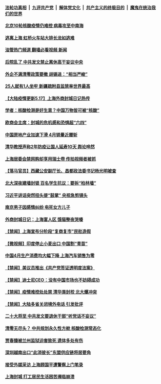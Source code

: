 ####  [法轮功真相](../../../../basic/blob/master/README.md?t=05170931) &nbsp;|&nbsp; [九评共产党](../../../../9ping.md/blob/master/README.md?t=05170931) &nbsp;|&nbsp; [解体党文化](../../../../jtdwh.md/blob/master/README.md?t=05170931)  &nbsp;|&nbsp; [共产主义的终极目的](../../../../gczydzjmd.md/blob/master/README.md?t=05170931) &nbsp;|&nbsp; [魔鬼在统治我们的世界](../../../../mgztzwmdsj.md/blob/master/README.md?t=05170931) 

#### [北京10轮核酸疫情仍难控 病毒攻至中南海](../pages/prog204/a103430775.md?t=05170931) 

#### [逃离上海 虹桥火车站大排长龙如逃难](../pages/prog204/a103430800.md?t=05170931) 

#### [油管热门频道 翻墙必看视频 新闻](http://45.76.130.85:81/youtube.html?05170931)

#### [后院乱了 中共发文禁止离休高干妄议中央](../pages/prog204/a103430781.md?t=05170931) 

#### [外企不满清零政策要撤 胡锡进：“相当严峻”](../pages/prog204/a103430786.md?t=05170931) 

#### [25人就有1人坐牢 新疆疏附县监禁率世界最高](../pages/prog204/a103430788.md?t=05170931) 

#### [【大陆疫情更新5.17】上海外商封城日记热传](../pages/prog204/a103423281.md?t=05170931) 

#### [学者：核酸检测是好生意？中国万物皆可被“核酸”](../pages/prog204/a103430690.md?t=05170931) 

#### [欧商会主席：封城的危机感和恐惧超“六四”](../pages/prog204/a103430667.md?t=05170931) 

#### [中国房地产业加速下滑 4月销量近腰斩](../pages/prog204/a103430668.md?t=05170931) 

#### [清华教授声称2年防疫让国人延寿10天 舆论哗然](../pages/prog204/a103430631.md?t=05170931) 

#### [上海居委会禁网购却享用瑞士卷 传拍视频者被抓](../pages/prog204/a103430622.md?t=05170931) 

#### [【落马官员】西藏公安副厅长、昌都政法委书记杨光明被查](../pages/prog204/a103430575.md?t=05170931) 

#### [北大深夜建墙封锁 百名学生抗议：要拆“柏林墙”](../pages/prog204/a103430569.md?t=05170931) 

#### [习近平讲话突然扭头提“鼓掌” 央视急剪镜头](../pages/prog204/a103430565.md?t=05170931) 

#### [南京男子因感情纠纷 电死女方儿子](../pages/prog204/a103430517.md?t=05170931) 

#### [外商封城日记：上海富人区 饿猫整夜哭嚎](../pages/prog204/a103430521.md?t=05170931) 


#### [【禁闻】上海宣布分阶段“复商复市”民批造假](../pages/prog204/a103430452.md?t=05170931) 

#### [【微视频】印度停止小麦出口 中国割“青苗”](../pages/prog204/a103430469.md?t=05170931) 

#### [中国4月生产消费均大幅下降 上海汽车销售为零](../pages/prog204/a103430487.md?t=05170931) 

#### [【禁闻】美议员推出《共产党签证透明度法案》](../pages/prog204/a103430454.md?t=05170931) 

#### [【禁闻】迪士尼CEO：没有中国市场也不妨碍成功](../pages/prog204/a103430473.md?t=05170931) 

#### [【禁闻】疫情难控处处禁 清华类封校 北大爆冲突](../pages/prog204/a103430450.md?t=05170931) 

#### [【禁闻】大陆多省关闭境外电话 引发批评](../pages/prog204/a103430445.md?t=05170931) 

#### [二十大将至 中共发文要退休干部“听党话不妄议”](../pages/prog204/a103430449.md?t=05170931) 

#### [清零无尽头？ 中共规划永久性方舱 核酸检测常态化](../pages/prog204/a103430423.md?t=05170931) 

#### [贾春臻被兰州监狱迫害致死 遗体多处有伤](../pages/prog204/a103430033.md?t=05170931) 

#### [深圳越南出口“此消彼长”东盟供应链将居要角](../pages/prog204/a103430336.md?t=05170931) 

#### [接受外媒采访 上海顾国平遭警察上门笔录](../pages/prog204/a103430334.md?t=05170931) 

#### [上海封城 打工居民生活困苦濒临崩溃](../pages/prog204/a103430327.md?t=05170931) 

<img src='http://gfw-breaker.win/goodnews/indexes/prog204.md' width='0px' height='0px'/>
